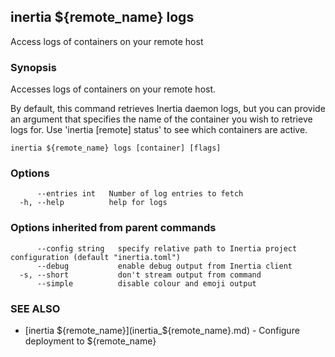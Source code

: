 ## inertia ${remote_name} logs

Access logs of containers on your remote host

### Synopsis

Accesses logs of containers on your remote host.
	
By default, this command retrieves Inertia daemon logs, but you can provide an
argument that specifies the name of the container you wish to retrieve logs for.
Use 'inertia [remote] status' to see which containers are active.

```
inertia ${remote_name} logs [container] [flags]
```

### Options

```
      --entries int   Number of log entries to fetch
  -h, --help          help for logs
```

### Options inherited from parent commands

```
      --config string   specify relative path to Inertia project configuration (default "inertia.toml")
      --debug           enable debug output from Inertia client
  -s, --short           don't stream output from command
      --simple          disable colour and emoji output
```

### SEE ALSO

* [inertia ${remote_name}](inertia_${remote_name}.md)	 - Configure deployment to ${remote_name}

